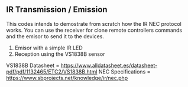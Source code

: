 ## IR Transmission / Emission
This codes intends to demostrate from scratch how the IR NEC protocol works. You can use the receiver for clone remote controllers commands and the emisor to send it to the devices.

1. Emisor with a simple IR LED
2. Reception using the VS1838B sensor

VS1838B Datasheet = https://www.alldatasheet.es/datasheet-pdf/pdf/1132465/ETC2/VS1838B.html
NEC Specifications = https://www.sbprojects.net/knowledge/ir/nec.php